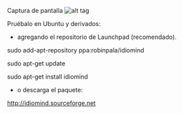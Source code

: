 
Captura de pantalla
![alt tag](https://github.com/sniparse/sniparse.github.io/blob/master/images/shot.png)



Pruébalo
en Ubuntu y derivados:

* agregando el repositorio de Launchpad (recomendado).

sudo add-apt-repository ppa:robinpala/idiomind

sudo apt-get update

sudo apt-get install idiomind

* o descarga el paquete:

http://idiomind.sourceforge.net




